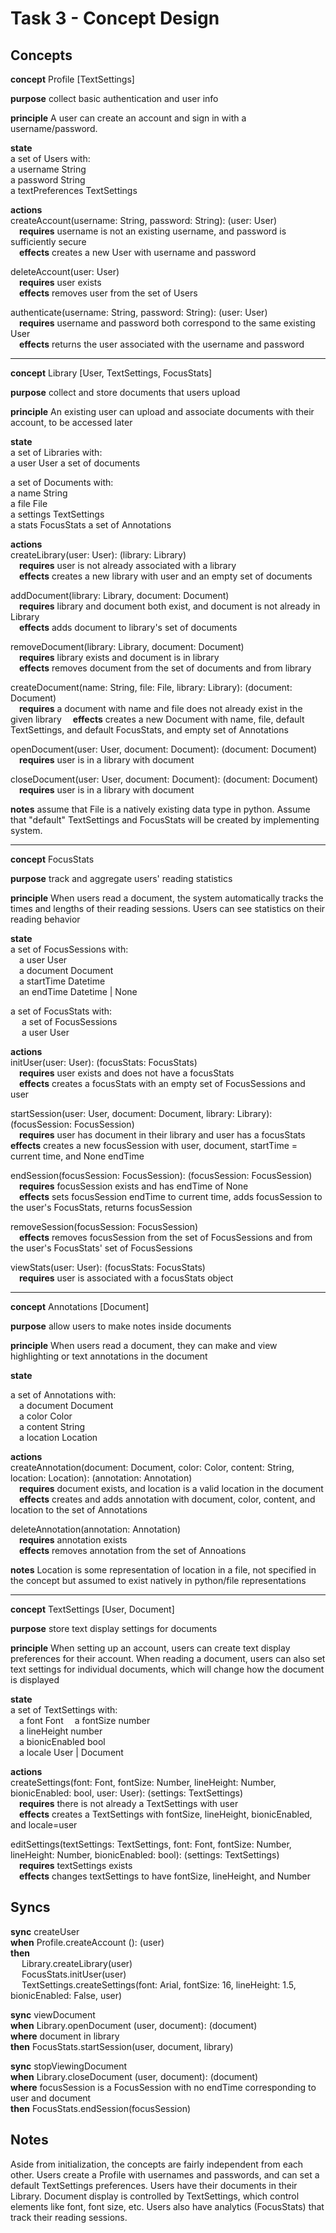 # Task 3 - Concept Design

## Concepts

**concept** Profile \[TextSettings\]

**purpose** collect basic authentication and user info

**principle** A user can create an account and sign in with a username/password. 

**state**  
a set of Users with:  
    a username String  
    a password String  
    a textPreferences TextSettings

**actions**  
createAccount(username: String, password: String): (user: User)  
&emsp;**requires** username is not an existing username, and password is sufficiently secure  
&emsp;**effects** creates a new User with username and password

deleteAccount(user: User)  
&emsp;**requires** user exists  
&emsp;**effects** removes user from the set of Users

authenticate(username: String, password: String): (user: User)  
&emsp;**requires** username and password both correspond to the same existing User  
&emsp;**effects** returns the user associated with the username and password

<hr>

**concept** Library \[User, TextSettings, FocusStats\]

**purpose**  collect and store documents that users upload

**principle** An existing user can upload and associate documents with their account, to be accessed later 

**state**  
a set of Libraries with:  
    a user User
    a set of documents  

a set of Documents with:  
    a name String  
    a file File  
    a settings TextSettings  
    a stats FocusStats
    a set of Annotations

**actions**  
createLibrary(user: User): (library: Library)  
&emsp;**requires** user is not already associated with a library  
&emsp;**effects** creates a new library with user and an empty set of documents

addDocument(library: Library, document: Document)  
&emsp;**requires** library and document both exist, and document is not already in Library  
&emsp;**effects** adds document to library's set of documents

removeDocument(library: Library, document: Document)    
&emsp;**requires** library exists and document is in library  
&emsp;**effects** removes document from the set of documents and from library  

createDocument(name: String, file: File, library: Library): (document: Document)  
&emsp;**requires** a document with name and file does not already exist in the given library
&emsp;**effects** creates a new Document with name, file, default TextSettings, and default FocusStats, and empty set of Annotations 

openDocument(user: User, document: Document): (document: Document)  
&emsp;**requires** user is in a library with document  

closeDocument(user: User, document: Document): (document: Document)  
&emsp;**requires** user is in a library with document

**notes** assume that File is a natively existing data type in python. Assume that "default" TextSettings and FocusStats will be created by implementing system. 

<hr>

**concept** FocusStats

**purpose** track and aggregate users' reading statistics

**principle** When users read a document, the system automatically tracks the times and lengths of their reading sessions. Users can see statistics on their reading behavior

**state**  
a set of FocusSessions with:  
&emsp;a user User  
&emsp;a document Document  
&emsp;a startTime Datetime  
&emsp;an endTime Datetime | None

a set of FocusStats with:  
&emsp; a set of FocusSessions  
&emsp; a user User

**actions**  
initUser(user: User): (focusStats: FocusStats)  
&emsp;**requires** user exists and does not have a focusStats  
&emsp;**effects** creates a focusStats with an empty set of FocusSessions and user  

startSession(user: User, document: Document, library: Library): (focusSession: FocusSession)  
&emsp;**requires** user has document in their library and user has a focusStats
&emsp;**effects** creates a new focusSession with user, document, startTime = current time, and None endTime

endSession(focusSession: FocusSession): (focusSession: FocusSession)  
&emsp;**requires** focusSession exists and has endTime of None  
&emsp;**effects** sets focusSession endTime to current time, adds focusSession to the user's FocusStats, returns focusSession

removeSession(focusSession: FocusSession)  
&emsp;**effects** removes focusSession from the set of FocusSessions and from the user's FocusStats' set of FocusSessions

viewStats(user: User): (focusStats: FocusStats)  
&emsp;**requires** user is associated with a focusStats object    

<hr>

**concept** Annotations \[Document\]

**purpose** allow users to make notes inside documents

**principle** When users read a document, they can make and view highlighting or text annotations in the document

**state**  

a set of Annotations with:  
&emsp;a document Document  
&emsp;a color Color  
&emsp;a content String  
&emsp;a location Location  


**actions**  
createAnnotation(document: Document, color: Color, content: String, location: Location): (annotation: Annotation)  
&emsp;**requires** document exists, and location is a valid location in the document  
&emsp;**effects** creates and adds annotation with document, color, content, and location to the set of Annotations

deleteAnnotation(annotation: Annotation)  
&emsp;**requires** annotation exists  
&emsp;**effects** removes annotation from the set of Annoations
 
**notes** Location is some representation of location in a file, not specified in the concept but assumed to exist natively in python/file representations

<hr>

**concept** TextSettings \[User, Document\]

**purpose** store text display settings for documents

**principle** When setting up an account, users can create text display preferences for their account. When reading a document, users can also set text settings for individual documents, which will change how the document is displayed 

**state**  
a set of TextSettings with:  
&emsp;a font Font
&emsp;a fontSize number  
&emsp;a lineHeight number  
&emsp;a bionicEnabled bool  
&emsp;a locale User | Document

**actions**  
createSettings(font: Font, fontSize: Number, lineHeight: Number, bionicEnabled: bool, user: User): (settings: TextSettings)  
&emsp;**requires** there is not already a TextSettings with user  
&emsp;**effects** creates a TextSettings with fontSize, lineHeight, bionicEnabled, and locale=user

editSettings(textSettings: TextSettings, font: Font, fontSize: Number, lineHeight: Number, bionicEnabled: bool): (settings: TextSettings)  
&emsp;**requires** textSettings exists  
&emsp;**effects** changes textSettings to have fontSize, lineHeight, and Number

## Syncs

**sync** createUser  
**when** Profile.createAccount (): (user)  
**then**  
&emsp; Library.createLibrary(user)  
&emsp; FocusStats.initUser(user)  
&emsp; TextSettings.createSettings(font: Arial, fontSize: 16, lineHeight: 1.5, bionicEnabled: False, user)  

**sync** viewDocument  
**when** Library.openDocument (user, document): (document)  
**where** document in library  
**then** FocusStats.startSession(user, document, library)

**sync** stopViewingDocument  
**when** Library.closeDocument (user, document): (document)  
**where** focusSession is a FocusSession with no endTime corresponding to user and document  
**then** FocusStats.endSession(focusSession)

## Notes

Aside from initialization, the concepts are fairly independent from each other. Users create a Profile with usernames and passwords, and can set a default TextSettings preferences. Users have their documents in their Library. Document display is controlled by TextSettings, which control elements like font, font size, etc. Users also have analytics (FocusStats) that track their reading sessions.  